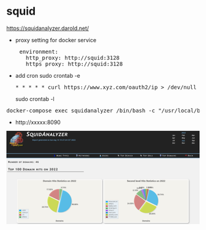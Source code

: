 # squid
https://squidanalyzer.darold.net/
* proxy setting for docker service
<pre>
    environment:
      http_proxy: http://squid:3128
      https_proxy: http://squid:3128
</pre>
* add cron
  sudo crontab -e
  <pre>
  * * * * * curl https://www.xyz.com/oauth2/ip > /dev/null
  </pre>
  sudo crontab -l
<pre>
docker-compose exec squidanalyzer /bin/bash -c "/usr/local/bin/squid-analyzer > /dev/null"
</pre>
* http://xxxxx:8090
<img src="./analyzer.png" />

